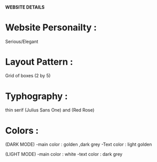 #### WEBSITE DETAILS

# Website Personailty :

Serious/Elegant

# Layout Pattern :

Grid of boxes (2 by 5)

# Typhography :

thin serif (Julius Sans One) and (Red Rose)

# Colors :

(DARK MODE)
-main color : golden ,dark grey
-Text color : light golden

(LIGHT MODE)
-main color : white
-text color : dark grey
